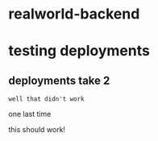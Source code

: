 # realworld-backend

# testing deployments
## deployments take 2

`well that didn't work`

one last time

this should work!

